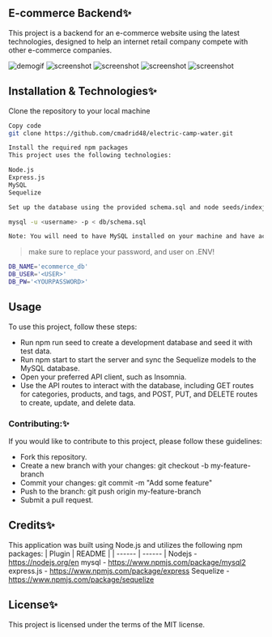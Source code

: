 
## E-commerce Backend✨
This project is a backend for an e-commerce website using the latest technologies, designed to help an internet retail company compete with other e-commerce companies.

![demogif]()
![screenshot]()
![screenshot]()
![screenshot]()
![screenshot]()
## Installation & Technologies✨
Clone the repository to your local machine
```sh
Copy code
git clone https://github.com/cmadrid48/electric-camp-water.git

Install the required npm packages
This project uses the following technologies:

Node.js
Express.js
MySQL
Sequelize

Set up the database using the provided schema.sql and node seeds/indexjs

mysql -u <username> -p < db/schema.sql

Note: You will need to have MySQL installed on your machine and have access to a MySQL server in order to set up the database.
```
>make sure to replace your password, and user on .ENV!
```sh
DB_NAME='ecommerce_db'
DB_USER='<USER>'
DB_PW='<YOURPASSWORD>'
```
## Usage
To use this project, follow these steps:

- Run npm run seed to create a development database and seed it with test data.
- Run npm start to start the server and sync the Sequelize models to the MySQL database.
- Open your preferred API client, such as Insomnia.
- Use the API routes to interact with the database, including GET routes for categories, products, and tags, and POST, PUT, and DELETE routes   to create, update, and delete data.

### Contributing:✨
If you would like to contribute to this project, please follow these guidelines:

- Fork this repository.
- Create a new branch with your changes: git checkout -b my-feature-branch
- Commit your changes: git commit -m "Add some feature"
- Push to the branch: git push origin my-feature-branch
- Submit a pull request.

## Credits✨
This application was built using Node.js and utilizes the following npm packages:
| Plugin | README |
| ------ | ------ |
Nodejs - https://nodejs.org/en
mysql - https://www.npmjs.com/package/mysql2
express.js - https://www.npmjs.com/package/express
Sequelize - https://www.npmjs.com/package/sequelize



## License✨
This project is licensed under the terms of the MIT license.
